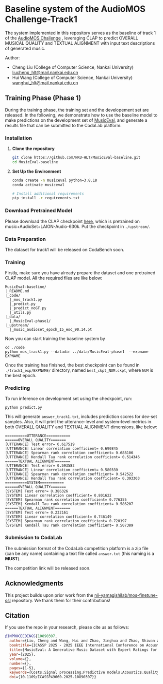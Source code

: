# Baseline system of the AudioMOS Challenge-Track1
The system implemented in this repository serves as the baseline of track 1 of the [AudioMOS Challenge](https://sites.google.com/view/voicemos-challenge/audiomos-challenge-2025) , leveraging CLAP to predict OVERALL MUSICAL QUALITY and TEXTUAL ALIGNMENT with input text descriptions of generated music.

Author: 

- Cheng Liu (College of Computer Science, Nankai University) liucheng_hlt@mail.nankai.edu.cn
- Hui Wang (College of Computer Science, Nankai University) wanghui_hlt@mail.nankai.edu.cn

## Training Phase (Phase 1)

During the training phase, the training set and the developement set are released. In the following, we demonstrate how to use the baseline model to make predictions on the development set of [MusicEval](https://arxiv.org/abs/2501.10811), and generate a results file that can be submitted to the CodaLab platform.

### Installation

1. **Clone the repository**

    ```bash
    git clone https://github.com/NKU-HLT/MusicEval-baseline.git
    cd MusicEval-baseline
    ```

2. **Set Up the Environment**

    ```bash
    conda create -n musiceval python=3.8.18
    conda activate musiceval

    # Install additional requirements
    pip install -r requirements.txt
    ```

### Download Pretrained Model

Please download the CLAP checkpoint [here](https://huggingface.co/lukewys/laion_clap/blob/main/music_audioset_epoch_15_esc_90.14.pt), which is pretrained on music+AudioSet+LAION-Audio-630k. Put the checkpoint in `./upstream/`.

### Data Preparation

The dataset for track1 will be released on CodaBench soon. 

### Training

Firstly, make sure you have already prepare the dataset and one pretrained CLAP model. All the required files are like below:

```
MusicEval-baseline/
|_README.md
|_code/
  |_mos_track1.py
  |_predict.py
  |_predict_noGT.py
  |_utils.py
|_data/
  |_MusicEval-phase1/
|_upstream/
  |_music_audioset_epoch_15_esc_90.14.pt

```

Now you can start training the baseline system by 

```shell
cd ./code
python mos_track1.py --datadir ../data/MusicEval-phase1  --expname EXPNAME
```

Once the training has finished, the best checkpoint can be found in `./track1_exp/EXPNAME/` directory, named `best_ckpt_NUM.ckpt`, where `NUM` is the best epoch.

### Predicting

To run inference on development set using the checkpoint, run:

```shell
python predict.py
```

This will generate `answer_track1.txt`, includes prediction scores for dev-set samples.  Also, it will print the utterance-level and system-level metrics in both OVERALL QUALITY and TEXTUAL ALIGNMENT dimensions, like below:

```
==========UTTERANCE===========
======OVERALL QUALITY=======
[UTTERANCE] Test error= 0.617519
[UTTERANCE] Linear correlation coefficient= 0.690845
[UTTERANCE] Spearman rank correlation coefficient= 0.688106
[UTTERANCE] Kendall Tau rank correlation coefficient= 0.514346
======TEXTUAL ALIGNMENT=======
[UTTERANCE] Test error= 0.593582
[UTTERANCE] Linear correlation coefficient= 0.580330
[UTTERANCE] Spearman rank correlation coefficient= 0.542522
[UTTERANCE] Kendall Tau rank correlation coefficient= 0.393303
==========SYSTEM===========
======OVERALL QUALITY=======
[SYSTEM] Test error= 0.386326
[SYSTEM] Linear correlation coefficient= 0.801622
[SYSTEM] Spearman rank correlation coefficient= 0.776355
[SYSTEM] Kendall Tau rank correlation coefficient= 0.586207
======TEXTUAL ALIGNMENT=======
[SYSTEM] Test error= 0.232161
[SYSTEM] Linear correlation coefficient= 0.746149
[SYSTEM] Spearman rank correlation coefficient= 0.720197
[SYSTEM] Kendall Tau rank correlation coefficient= 0.507389

```

### Submission to CodaLab

The submission format of the CodaLab competition platform is a zip file (can be any name) containing a text file called `answer.txt` (this naming is a **MUST**).  

The competition link will be released soon.

## **Acknowledgments**

This project builds upon prior work from the [nii-yamagishilab/mos-finetune-ssl](https://github.com/nii-yamagishilab/mos-finetune-ssl) repository. We thank them for their contributions! 

## **Citation**

If you use the repo in your research, please cite us as follows:

```bibtex
@INPROCEEDINGS{10890307,
  author={Liu, Cheng and Wang, Hui and Zhao, Jinghua and Zhao, Shiwan and Bu, Hui and Xu, Xin and Zhou, Jiaming and Sun, Haoqin and Qin, Yong},
  booktitle={ICASSP 2025 - 2025 IEEE International Conference on Acoustics, Speech and Signal Processing (ICASSP)}, 
  title={MusicEval: A Generative Music Dataset with Expert Ratings for Automatic Text-to-Music Evaluation}, 
  year={2025},
  volume={},
  number={},
  pages={1-5},
  keywords={Costs;Signal processing;Predictive models;Acoustics;Quality assessment;Complexity theory;Speech processing;mean opinion score;text-to-music generation;automatic quality assessment},
  doi={10.1109/ICASSP49660.2025.10890307}}

```